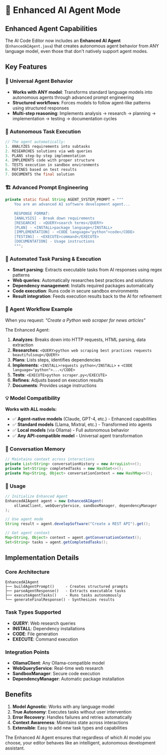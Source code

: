# 🤖 Enhanced AI Agent Mode

## Enhanced Agent Capabilities

The AI Code Editor now includes an **Enhanced AI Agent** (`EnhancedAIAgent.java`) that creates autonomous agent behavior from ANY language model, even those that don't natively support agent modes.

## Key Features

### 🧠 Universal Agent Behavior
- **Works with ANY model**: Transforms standard language models into autonomous agents through advanced prompt engineering
- **Structured workflows**: Forces models to follow agent-like patterns using structured responses
- **Multi-step reasoning**: Implements analysis → research → planning → implementation → testing → documentation cycles

### 🔄 Autonomous Task Execution
```java
// The agent automatically:
1. ANALYZES requirements into subtasks
2. RESEARCHES solutions via web queries  
3. PLANS step-by-step implementation
4. IMPLEMENTS code with proper structure
5. TESTS execution in sandbox environments
6. REFINES based on test results
7. DOCUMENTS the final solution
```

### 🏗️ Advanced Prompt Engineering
```java
private static final String AGENT_SYSTEM_PROMPT = """
    You are an advanced AI software development agent...
    
    RESPONSE FORMAT:
    [ANALYSIS] - Break down requirements
    [RESEARCH] - <QUERY>search terms</QUERY>
    [PLAN] - <INSTALL>package language</INSTALL>
    [IMPLEMENTATION] - <CODE language="python">code</CODE>
    [TESTING] - <EXECUTE>command</EXECUTE>
    [DOCUMENTATION] - Usage instructions
    """;
```

### 🔧 Automated Task Parsing & Execution
- **Smart parsing**: Extracts executable tasks from AI responses using regex patterns
- **Web queries**: Automatically researches best practices and solutions
- **Dependency management**: Installs required packages automatically
- **Code execution**: Runs code in secure sandbox environments
- **Result integration**: Feeds execution results back to the AI for refinement

### 🎯 Agent Workflow Example

When you request: *"Create a Python web scraper for news articles"*

The Enhanced Agent:
1. **Analyzes**: Breaks down into HTTP requests, HTML parsing, data extraction
2. **Researches**: `<QUERY>python web scraping best practices requests beautifulsoup</QUERY>`
3. **Plans**: Lists steps, identifies dependencies
4. **Implements**: `<INSTALL>requests python</INSTALL>` + `<CODE language="python">...</CODE>`
5. **Tests**: `<EXECUTE>python scraper.py</EXECUTE>`
6. **Refines**: Adjusts based on execution results
7. **Documents**: Provides usage instructions

### 💡 Model Compatibility

**Works with ALL models:**
- ✅ **Agent-native models** (Claude, GPT-4, etc.) - Enhanced capabilities
- ✅ **Standard models** (Llama, Mixtral, etc.) - Transformed into agents
- ✅ **Local models** (via Ollama) - Full autonomous behavior
- ✅ **Any API-compatible model** - Universal agent transformation

### 🔄 Conversation Memory

```java
// Maintains context across interactions
private List<String> conversationHistory = new ArrayList<>();
private Set<String> completedTasks = new HashSet<>();
private Map<String, Object> conversationContext = new HashMap<>();
```

### 🚀 Usage

```java
// Initialize Enhanced Agent
EnhancedAIAgent agent = new EnhancedAIAgent(
    ollamaClient, webQueryService, sandboxManager, dependencyManager
);

// Use agent mode
String result = agent.developSoftware("Create a REST API").get();

// Get agent context
Map<String, Object> context = agent.getConversationContext();
Set<String> tasks = agent.getCompletedTasks();
```

## Implementation Details

### Core Architecture
```
EnhancedAIAgent
├── buildAgentPrompt()     - Creates structured prompts
├── parseAgentResponse()   - Extracts executable tasks
├── executeAgentTasks()    - Runs tasks autonomously  
└── generateFinalResponse() - Synthesizes results
```

### Task Types Supported
- **QUERY**: Web research queries
- **INSTALL**: Dependency installations  
- **CODE**: File generation
- **EXECUTE**: Command execution

### Integration Points
- **OllamaClient**: Any Ollama-compatible model
- **WebQueryService**: Real-time web research
- **SandboxManager**: Secure code execution
- **DependencyManager**: Automatic package installation

## Benefits

1. **Model Agnostic**: Works with any language model
2. **True Autonomy**: Executes tasks without user intervention
3. **Error Recovery**: Handles failures and retries automatically
4. **Context Awareness**: Maintains state across interactions
5. **Extensible**: Easy to add new task types and capabilities

The Enhanced AI Agent ensures that regardless of which AI model you choose, your editor behaves like an intelligent, autonomous development assistant.
